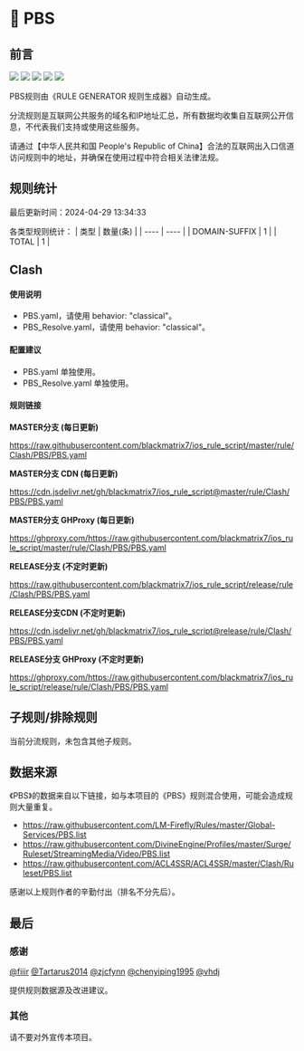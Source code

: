 # 🧸 PBS

## 前言

![](https://shields.io/badge/-移除重复规则-ff69b4) ![](https://shields.io/badge/-DOMAIN与DOMAIN--SUFFIX合并-green) ![](https://shields.io/badge/-DOMAIN--SUFFIX间合并-critical) ![](https://shields.io/badge/-DOMAIN--SUFFIX与DOMAIN--KEYWORD合并-blue) ![](https://shields.io/badge/-IP--CIDR(6)合并-blueviolet) 

PBS规则由《RULE GENERATOR 规则生成器》自动生成。

分流规则是互联网公共服务的域名和IP地址汇总，所有数据均收集自互联网公开信息，不代表我们支持或使用这些服务。

请通过【中华人民共和国 People's Republic of China】合法的互联网出入口信道访问规则中的地址，并确保在使用过程中符合相关法律法规。

## 规则统计

最后更新时间：2024-04-29 13:34:33

各类型规则统计：
| 类型 | 数量(条)  | 
| ---- | ----  |
| DOMAIN-SUFFIX | 1  | 
| TOTAL | 1  | 


## Clash 

#### 使用说明
- PBS.yaml，请使用 behavior: "classical"。
- PBS_Resolve.yaml，请使用 behavior: "classical"。

#### 配置建议
- PBS.yaml 单独使用。
- PBS_Resolve.yaml 单独使用。

#### 规则链接
**MASTER分支 (每日更新)**

https://raw.githubusercontent.com/blackmatrix7/ios_rule_script/master/rule/Clash/PBS/PBS.yaml

**MASTER分支 CDN (每日更新)**

https://cdn.jsdelivr.net/gh/blackmatrix7/ios_rule_script@master/rule/Clash/PBS/PBS.yaml

**MASTER分支 GHProxy (每日更新)**

https://ghproxy.com/https://raw.githubusercontent.com/blackmatrix7/ios_rule_script/master/rule/Clash/PBS/PBS.yaml

**RELEASE分支 (不定时更新)**

https://raw.githubusercontent.com/blackmatrix7/ios_rule_script/release/rule/Clash/PBS/PBS.yaml

**RELEASE分支CDN (不定时更新)**

https://cdn.jsdelivr.net/gh/blackmatrix7/ios_rule_script@release/rule/Clash/PBS/PBS.yaml

**RELEASE分支 GHProxy (不定时更新)**

https://ghproxy.com/https://raw.githubusercontent.com/blackmatrix7/ios_rule_script/release/rule/Clash/PBS/PBS.yaml

## 子规则/排除规则


当前分流规则，未包含其他子规则。

## 数据来源

《PBS》的数据来自以下链接，如与本项目的《PBS》规则混合使用，可能会造成规则大量重复。

- https://raw.githubusercontent.com/LM-Firefly/Rules/master/Global-Services/PBS.list
- https://raw.githubusercontent.com/DivineEngine/Profiles/master/Surge/Ruleset/StreamingMedia/Video/PBS.list
- https://raw.githubusercontent.com/ACL4SSR/ACL4SSR/master/Clash/Ruleset/PBS.list


感谢以上规则作者的辛勤付出（排名不分先后）。

## 最后

### 感谢

[@fiiir](https://github.com/fiiir) [@Tartarus2014](https://github.com/Tartarus2014) [@zjcfynn](https://github.com/zjcfynn) [@chenyiping1995](https://github.com/chenyiping1995) [@vhdj](https://github.com/vhdj)

提供规则数据源及改进建议。

### 其他

请不要对外宣传本项目。